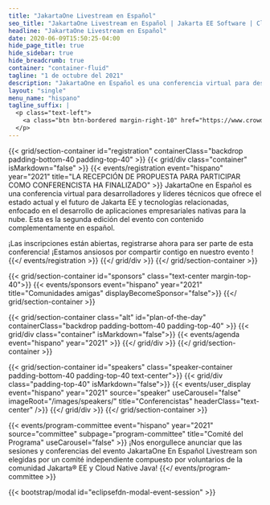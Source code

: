 ```yaml
---
title: "JakartaOne Livestream en Español"
seo_title: "JakartaOne Livestream en Español | Jakarta EE Software | Cloud Native"
headline: "JakartaOne Livestream en Español"
date: 2020-06-09T15:50:25-04:00
hide_page_title: true
hide_sidebar: true
hide_breadcrumb: true
container: "container-fluid"
tagline: "1 de octubre del 2021"
description: "JakartaOne en Español es una conferencia virtual para desarrolladores y líderes técnicos que ofrece el estado actual y el futuro de Jakarta EE y tecnologías relacionadas, enfocado en el desarrollo de aplicaciones empresariales nativas para la nube. Esta es la segunda edición del evento con contenido complementamente en español"
layout: "single"
menu_name: "hispano"
tagline_suffix: |
  <p class="text-left">
    <a class="btn btn-bordered margin-right-10" href="https://www.crowdcast.io/e/jakartaone_spanish21">Register now</a><a class="btn btn-bordered margin-left-10" href="https://twitter.com/JakartaOneES">Twitter</a>
  </p>
---
```


{{< grid/section-container id="registration" containerClass="backdrop padding-bottom-40 padding-top-40" >}}
  {{< grid/div class="container" isMarkdown="false" >}}
    {{< events/registration event="hispano" year="2021" title="LA RECEPCIÓN DE PROPUESTA PARA PARTICIPAR COMO CONFERENCISTA HA FINALIZADO" >}}
JakartaOne en Español es una conferencia virtual para desarrolladores y líderes técnicos que ofrece el estado actual y el futuro de Jakarta EE y tecnologías relacionadas, enfocado en el desarrollo de aplicaciones empresariales nativas para la nube. Esta es la segunda edición del evento con contenido complementamente en español.  

¡Las inscripciones están abiertas, registrarse ahora para ser parte de esta conferencia! ¡Estamos ansiosos por compartir contigo en nuestro evento !
    {{</ events/registration >}}
  {{</ grid/div >}}
{{</ grid/section-container >}}

{{< grid/section-container id="sponsors" class="text-center margin-top-40">}}
  {{< events/sponsors event="hispano" year="2021" title="Comunidades amigas" displayBecomeSponsor="false">}}
{{</ grid/section-container >}}

<!-- Add agenda using legacy CSS -->
{{< grid/section-container class="alt" id="plan-of-the-day" containerClass="backdrop padding-bottom-40 padding-top-40" >}}
  {{< grid/div class="container" isMarkdown="false">}}
    {{< events/agenda event="hispano" year="2021" >}}
  {{</ grid/div >}}
{{</ grid/section-container >}}

<!-- Add user carousel for speakers -->
{{< grid/section-container id="speakers" class="speaker-container padding-bottom-40 padding-top-40 text-center">}}
  {{< grid/div class="padding-top-40" isMarkdown="false">}}
    {{< events/user_display event="hispano" year="2021"  source="speaker" useCarousel="false" imageRoot="/images/speakers/" title="Conferencistas" headerClass="text-center" />}}
  {{</ grid/div >}}
{{</ grid/section-container >}}

<!-- Add user carousel for committee -->
{{< events/program-committee event="hispano" year="2021"  source="committee" subpage="program-committee" title="Comité del Programa" useCarousel="false" >}}
¡Nos enorgullece anunciar que las sesiones y conferencias del evento JakartaOne En Español Livestream son elegidas por un comité independiente compuesto por voluntarios de la comunidad Jakarta® EE y Cloud Native Java!
{{</ events/program-committee >}}
<!-- Add modal for use w/ agenda -->
{{< bootstrap/modal id="eclipsefdn-modal-event-session" >}}
